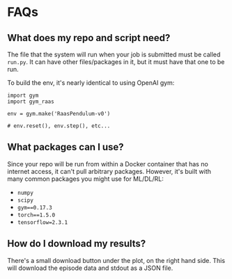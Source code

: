 # FAQs

## What does my repo and script need?

The file that the system will run when your job is submitted must be called `run.py`. It can have other files/packages in it, but it must have that one to be run.

To build the env, it's nearly identical to using OpenAI gym:

```
import gym
import gym_raas

env = gym.make('RaasPendulum-v0')

# env.reset(), env.step(), etc...
```


## What packages can I use?

Since your repo will be run from within a Docker container that has no internet access, it can't pull arbitrary packages. However, it's built with many common packages you might use for ML/DL/RL:

* `numpy`
* `scipy`
* `gym==0.17.3`
* `torch==1.5.0`
* `tensorflow=2.3.1`


## How do I download my results?

There's a small download button under the plot, on the right hand side. This will download the episode data and stdout as a JSON file.


##
